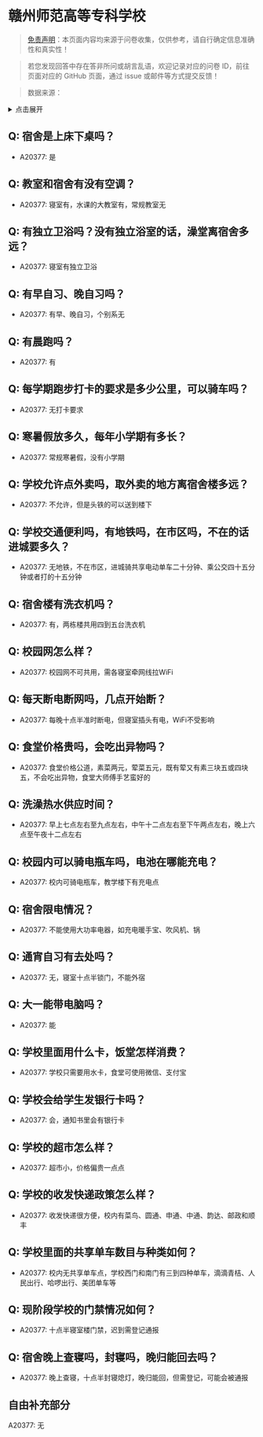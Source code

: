 # 赣州师范高等专科学校

> [免责声明](https://colleges.chat/#_3)：本页面内容均来源于问卷收集，仅供参考，请自行确定信息准确性和真实性！

> 若您发现回答中存在答非所问或胡言乱语，欢迎记录对应的问卷 ID，前往页面对应的 GitHub 页面，通过 issue 或邮件等方式提交反馈！

> 数据来源：

<details><summary>点击展开</summary>
<ul>
<li>A20377: 匿名 (2023 年 06 月)</li>
</ul>
</details>

## Q: 宿舍是上床下桌吗？

- A20377: 是

## Q: 教室和宿舍有没有空调？

- A20377: 寝室有，水课的大教室有，常规教室无

## Q: 有独立卫浴吗？没有独立浴室的话，澡堂离宿舍多远？

- A20377: 寝室有独立卫浴

## Q: 有早自习、晚自习吗？

- A20377: 有早、晚自习，个别系无

## Q: 有晨跑吗？

- A20377: 有

## Q: 每学期跑步打卡的要求是多少公里，可以骑车吗？

- A20377: 无打卡要求

## Q: 寒暑假放多久，每年小学期有多长？

- A20377: 常规寒暑假，没有小学期

## Q: 学校允许点外卖吗，取外卖的地方离宿舍楼多远？

- A20377: 不允许，但是头铁的可以送到楼下

## Q: 学校交通便利吗，有地铁吗，在市区吗，不在的话进城要多久？

- A20377: 无地铁，不在市区，进城骑共享电动单车二十分钟、乘公交四十五分钟或者打的十五分钟

## Q: 宿舍楼有洗衣机吗？

- A20377: 有，两栋楼共用四到五台洗衣机

## Q: 校园网怎么样？

- A20377: 校园网不可共用，需各寝室牵网线拉WiFi

## Q: 每天断电断网吗，几点开始断？

- A20377: 每晚十点半准时断电，但寝室插头有电，WiFi不受影响

## Q: 食堂价格贵吗，会吃出异物吗？

- A20377: 食堂价格公道，素菜两元，荤菜五元，既有荤又有素三块五或四块五，不会吃出异物，食堂大师傅手艺蛮好的

## Q: 洗澡热水供应时间？

- A20377: 早上七点左右至九点左右，中午十二点左右至下午两点左右，晚上六点至午夜十二点左右

## Q: 校园内可以骑电瓶车吗，电池在哪能充电？

- A20377: 校内可骑电瓶车，教学楼下有充电点

## Q: 宿舍限电情况？

- A20377: 不能使用大功率电器，如充电暖手宝、吹风机、锅

## Q: 通宵自习有去处吗？

- A20377: 无，寝室十点半锁门，不能外宿

## Q: 大一能带电脑吗？

- A20377: 能

## Q: 学校里面用什么卡，饭堂怎样消费？

- A20377: 学校只需要用水卡，食堂可使用微信、支付宝

## Q: 学校会给学生发银行卡吗？

- A20377: 会，通知书里会有银行卡

## Q: 学校的超市怎么样？

- A20377: 超市小，价格偏贵一点点

## Q: 学校的收发快递政策怎么样？

- A20377: 收发快递很方便，校内有菜鸟、圆通、申通、中通、韵达、邮政和顺丰

## Q: 学校里面的共享单车数目与种类如何？

- A20377: 校内无共享单车点，学校西门和南门有三到四种单车，滴滴青桔、人民出行、哈啰出行、美团单车等

## Q: 现阶段学校的门禁情况如何？

- A20377: 十点半寝室楼门禁，迟到需登记通报

## Q: 宿舍晚上查寝吗，封寝吗，晚归能回去吗？

- A20377: 晚上查寝，十点半封寝熄灯，晚归能回，但需登记，可能会被通报

## 自由补充部分

A20377: 无
